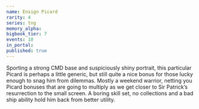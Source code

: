 ```yaml
---
name: Ensign Picard
rarity: 4
series: tng
memory_alpha:
bigbook_tier: 7
events: 10
in_portal:
published: true
---
```


Sporting a strong CMD base and suspiciously shiny portrait, this particular Picard is perhaps a little generic, but still quite a nice bonus for those lucky enough to snag him from dilemmas. Mostly a weekend warrior, netting you Picard bonuses that are going to multiply as we get closer to Sir Patrick’s resurrection to the small screen. A boring skill set, no collections and a bad ship ability hold him back from better utility.
